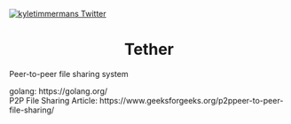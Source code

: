 [![kyletimmermans Twitter](http://img.shields.io/twitter/url/http/shields.io.svg?style=social&label=Follow)](https://twitter.com/kyletimmermans)

# <div align="center">Tether</div>
Peer-to-peer file sharing system

<div>golang: https://golang.org/<div>
<div>P2P File Sharing Article: https://www.geeksforgeeks.org/p2ppeer-to-peer-file-sharing/</div>
